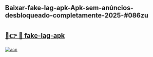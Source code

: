 ## Baixar-fake-lag-apk-Apk-sem-anúncios-desbloqueado-completamente-2025-#086zu

# <h2><a href="https://ainizakaria.my?title=fake-lag-apk&ref=22M">🔗👉 🔴 fake-lag-apk</a></h2>

[![acn](https://github.com/user-attachments/assets/0f9c940e-d8b0-45ae-aac7-cd30a18b3e1c)](https://ainizakaria.my?title=fake-lag-apk&ref=22M)

